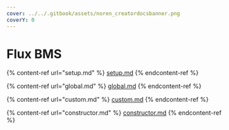 ```yaml
---
cover: ../../.gitbook/assets/noren_creatordocsbanner.png
coverY: 0
---
```


# Flux BMS

{% content-ref url="setup.md" %}
[setup.md](setup.md)
{% endcontent-ref %}

{% content-ref url="global.md" %}
[global.md](global.md)
{% endcontent-ref %}

{% content-ref url="custom.md" %}
[custom.md](custom.md)
{% endcontent-ref %}

{% content-ref url="constructor.md" %}
[constructor.md](constructor.md)
{% endcontent-ref %}
